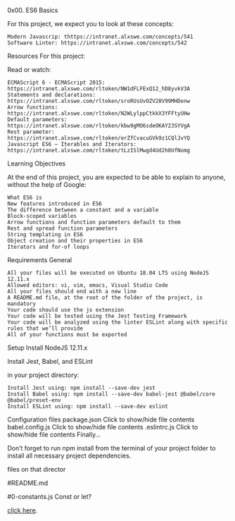 0x00. ES6 Basics

For this project, we expect you to look at these concepts:

    Modern Javascrip: thttps://intranet.alxswe.com/concepts/541
    Software Linter: https://intranet.alxswe.com/concepts/542

Resources For this project: 

Read or watch:

    ECMAScript 6 - ECMAScript 2015: https://intranet.alxswe.com/rltoken/NW1dFLFExQ12_hD8yvkV3A
    Statements and declarations: https://intranet.alxswe.com/rltoken/sroRUsUvOZV28V99MHDenw
    Arrow functions: https://intranet.alxswe.com/rltoken/N2WLylppCtkkX3YFFtyUHw
    Default parameters: https://intranet.alxswe.com/rltoken/kbw9gMO6sdeOKAY23SYVgA
    Rest parameter: https://intranet.alxswe.com/rltoken/erZfCvacuGVk9z1CQlJvYQ
    Javascript ES6 — Iterables and Iterators: https://intranet.alxswe.com/rltoken/tLzISlMwgd4Ud2h0UfNomg

Learning Objectives

At the end of this project, you are expected to be able to explain to anyone, without the help of Google:

    What ES6 is
    New features introduced in ES6
    The difference between a constant and a variable
    Block-scoped variables
    Arrow functions and function parameters default to them
    Rest and spread function parameters
    String templating in ES6
    Object creation and their properties in ES6
    Iterators and for-of loops

Requirements
General

    All your files will be executed on Ubuntu 18.04 LTS using NodeJS 12.11.x
    Allowed editors: vi, vim, emacs, Visual Studio Code
    All your files should end with a new line
    A README.md file, at the root of the folder of the project, is mandatory
    Your code should use the js extension
    Your code will be tested using the Jest Testing Framework
    Your code will be analyzed using the linter ESLint along with specific rules that we’ll provide
    All of your functions must be exported

Setup
Install NodeJS 12.11.x

Install Jest, Babel, and ESLint

in your project directory:

    Install Jest using: npm install --save-dev jest
    Install Babel using: npm install --save-dev babel-jest @babel/core @babel/preset-env
    Install ESLint using: npm install --save-dev eslint

Configuration files
package.json
Click to show/hide file contents
babel.config.js
Click to show/hide file contents
.eslintrc.js
Click to show/hide file contents
Finally…

Don’t forget to run npm install from the terminal of your project folder to install all necessary project dependencies.

files on that director

#README.md

#0-constants.js
Const or let? 

[click here](.1block-scoped.js).
